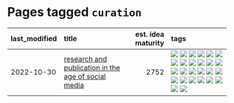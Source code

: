 # Pages tagged `curation`

|last_modified|title|est. idea maturity|tags
|:---|:---|---:|:---|
|2022-10-30|[research and publication in the age of social media](../research-and-social.md)|2752|[![](https://img.shields.io/badge/tag-arxiv-d2ea1b)](../tags/arxiv.md) [![](https://img.shields.io/badge/tag-citation-dce8fa)](../tags/citation.md) [![](https://img.shields.io/badge/tag-corrections-82f36e)](../tags/corrections.md) [![](https://img.shields.io/badge/tag-credit-ac8815)](../tags/credit.md) [![](https://img.shields.io/badge/tag-curation-161a53)](../tags/curation.md) [![](https://img.shields.io/badge/tag-discoverability-b3194)](../tags/discoverability.md) [![](https://img.shields.io/badge/tag-discussion-35d2ce)](../tags/discussion.md) [![](https://img.shields.io/badge/tag-feed-34720)](../tags/feed.md) [![](https://img.shields.io/badge/tag-git-db71cb)](../tags/git.md) [![](https://img.shields.io/badge/tag-github-71e862)](../tags/github.md) [![](https://img.shields.io/badge/tag-historyofscience-ad342b)](../tags/historyofscience.md) [![](https://img.shields.io/badge/tag-mastodon-a3a5e9)](../tags/mastodon.md) [![](https://img.shields.io/badge/tag-openreview-a682e)](../tags/openreview.md) [![](https://img.shields.io/badge/tag-paperswithcode-1661bc)](../tags/paperswithcode.md) [![](https://img.shields.io/badge/tag-platform-296bb1)](../tags/platform.md) [![](https://img.shields.io/badge/tag-publication-ea1833)](../tags/publication.md) [![](https://img.shields.io/badge/tag-reproducibility-606780)](../tags/reproducibility.md) [![](https://img.shields.io/badge/tag-research-9a9fc4)](../tags/research.md) [![](https://img.shields.io/badge/tag-retractions-82f6b0)](../tags/retractions.md) [![](https://img.shields.io/badge/tag-search-7a169c)](../tags/search.md) [![](https://img.shields.io/badge/tag-socialmedia-254eb)](../tags/socialmedia.md) [![](https://img.shields.io/badge/tag-stackoverflow-fde018)](../tags/stackoverflow.md) [![](https://img.shields.io/badge/tag-subscription-d3fceb)](../tags/subscription.md) [![](https://img.shields.io/badge/tag-transparency-d7de4b)](../tags/transparency.md) [![](https://img.shields.io/badge/tag-twitter-e13c2b)](../tags/twitter.md) [![](https://img.shields.io/badge/tag-validation-297b32)](../tags/validation.md)|